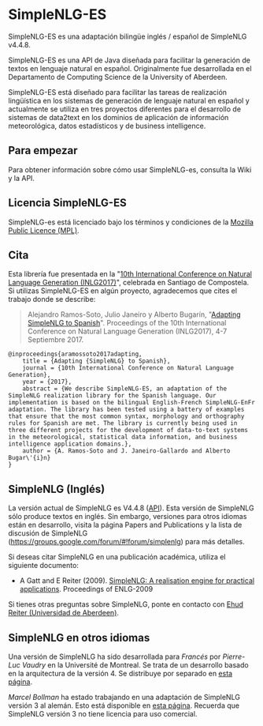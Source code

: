 SimpleNLG-ES
=========

SimpleNLG-ES es una adaptación bilingüe inglés / español de SimpleNLG v4.4.8.

SimpleNLG-ES es una API de Java diseñada para facilitar la generación de textos en lenguaje natural en español. Originalmente fue desarrollada en el Departamento de Computing Science de la University of Aberdeen.

SimpleNLG-ES está diseñado para facilitar las tareas de realización lingüística en los sistemas de generación de lenguaje natural en español y actualmente se utiliza en tres proyectos diferentes para el desarrollo de sistemas de data2text en los dominios de aplicación de información meteorológica, datos estadísticos y de business intelligence.

Para empezar
------------
Para obtener información sobre cómo usar SimpleNLG-es, consulta la Wiki y la API.

Licencia SimpleNLG-ES
-----------------------------
SimpleNLG-es está licenciado bajo los términos y condiciones de la [Mozilla Public Licence (MPL)](http://www.mozilla.org/MPL/).

Cita
----
Esta librería fue presentada en la "[10th International Conference on Natural Language Generation (INLG2017)](https://eventos.citius.usc.es/inlg2017)", celebrada en Santiago de Compostela. Si utilizas SimpleNLG-ES en algún proyecto, agradecemos que cites el trabajo donde se describe:

> Alejandro Ramos-Soto, Julio Janeiro y Alberto Bugarín, "[Adapting SimpleNLG to Spanish](https://eventos.citius.usc.es/inlg2017/resources/final/51/51_Paper.pdf)". Proceedings of the 10th International Conference on Natural Language Generation (INLG2017), 4-7 Septiembre 2017.

```
@inproceedings{aramossoto2017adapting,
	title = {Adapting {SimpleNLG} to Spanish},
	journal = {10th International Conference on Natural Language Generation},
	year = {2017},
	abstract = {We describe SimpleNLG-ES, an adaptation of the SimpleNLG realization library for the Spanish language. Our implementation is based on the bilingual English-French SimpleNLG-EnFr adaptation. The library has been tested using a battery of examples that ensure that the most common syntax, morphology and orthography rules for Spanish are met. The library is currently being used in three different projects for the development of data-to-text systems in the meteorological, statistical data information, and business intelligence application domains.},
	author = {A. Ramos-Soto and J. Janeiro-Gallardo and Alberto Bugar\'{i}n}
}  
```

SimpleNLG (Inglés)
------------------
La versión actual de SimpleNLG es V4.4.8 ([API](https://cdn.rawgit.com/simplenlg/simplenlg/master/docs/javadoc/index.html)). Esta versión de SimpleNLG sólo produce textos en inglés. Sin embargo, versiones para otros idiomas están en desarrollo, visita la página Papers and Publications y la lista de discusión de SimpleNLG (https://groups.google.com/forum/#!forum/simplenlg) para más detalles.

Si deseas citar SimpleNLG en una publicación académica, utiliza el siguiente documento:

* A Gatt and E Reiter (2009). [SimpleNLG: A realisation engine for practical applications](http://aclweb.org/anthology/W/W09/W09-0613.pdf). Proceedings of ENLG-2009

Si tienes otras preguntas sobre SimpleNLG, ponte en contacto con [Ehud Reiter (Universidad de Aberdeen)](https://www.abdn.ac.uk/ncs/profiles/e.reiter/).

SimpleNLG en otros idiomas
-----------------------------
Una versión de SimpleNLG ha sido desarrollada para *Francés* por *Pierre-Luc Vaudry* en la Université de Montreal. Se trata de un desarrollo basado en la arquitectura de la versión 4. Se distribuye por separado en [esta página](http://www-etud.iro.umontreal.ca/~vaudrypl/snlgbil/snlgEnFr_english.html).

*Marcel Bollman* ha estado trabajando en una adaptación de SimpleNLG versión 3 al alemán. Esto está disponible en [esta página](http://www.linguistics.rub.de/~bollmann/simplenlg-ger.html). Recuerda que SimpleNLG versión 3 no tiene licencia para uso comercial.
